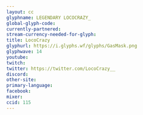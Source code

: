 ```yaml
---
layout: cc
glyphname: LEGENDARY LOCOCRAZY_
global-glyph-code: 
currently-partnered: 
stream-currency-needed-for-glyph: 
title: LocoCrazy
glyphurl: https://i.glyphs.wf/glyphs/GasMask.png
glyphwave: 14
youtube: 
twitch: 
twitter: https://twitter.com/LocoCrazy__
discord: 
other-site: 
primary-language: 
facebook: 
mixer: 
ccid: 115
---
```


